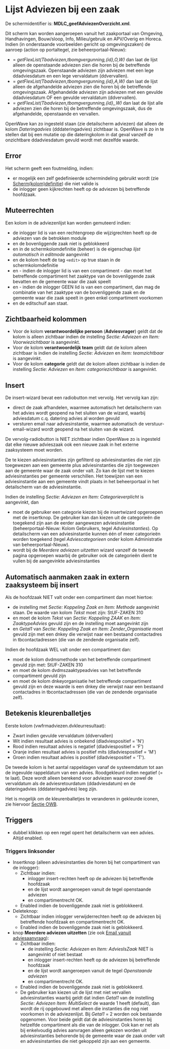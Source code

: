 # Lijst Adviezen bij een zaak

De schermidentifier is: **MDLC_geefAdviezenOverzicht.xml**.

Dit scherm kan worden aangeroepen vanuit het zaakportaal van Omgeving, Handhavingen, Bouw/sloop, Info, Milieu/gebruik en APV/Overig en Horeca. Indien (in onderstaande voorbeelden gericht op omgevingszaken) de aanroep (action op portaltegel, zie beheerportaal-Nieuw):

- = _getFlexList(Tbadviezen,tbomgvergunning,{id},O,W)_ dan laat de lijst alleen de openstaande adviezen zien die horen bij de betreffende omgevingszaak. Openstaande adviezen zijn adviezen met een lege ddadviesdatum en een lege vervaldatum (ddvervallen).
- = _getFlexList(Tbadviezen,tbomgvergunning,{id},A,W)_ dan laat de lijst alleen de afgehandelde adviezen zien die horen bij de betreffende omgevingszaak. Afgehandelde adviezen zijn adviezen met een gevulde ddadviesdatum OF een gevulde vervaldatum (ddvervallen).
- = _getFlexList(Tbadviezen,tbomgvergunning,{id},,W)_ dan laat de lijst alle adviezen zien die horen bij de betreffende omgevingszaak, dus de afgehandelde, openstaande en vervallen.

OpenWave kan zo ingesteld staan (zie detailscherm adviezen) dat alleen de kolom _Dateringadvies_ (dddateringadvies) zichtbaar is. OpenWave is zo in te stellen dat bij een mutatie op die dateringkolom in dat geval vanzelf de onzichtbare ddadviesdatum gevuld wordt met dezelfde waarde.

## Error

Het scherm geeft een foutmelding, indien:

- er mogelijk een zelf gedefinieerde schermindeling gebruikt wordt (zie [Scherm(kolom)definitie](/docs/instellen_inrichten/schermdefinitie.md)) die niet valide is
- de inlogger geen kijkrechten heeft op de adviezen bij betreffende hoofdzaak.

## Muteerrechten

Een kolom in de adviezenlijst kan worden gemuteerd indien:

- de inlogger lid is van een rechtengroep die wijzigrechten heeft op de adviezen van de betrokken module
- en de bovenliggende zaak niet is geblokkeerd
- en in de schermkolomdefinitie (beheer) is de eigenschap _lijst automatisch in editmode_ aangevinkt
- en de kolom heeft de tag `<edit>` op true staan in de schermkolomdefinitie
- en - indien de inlogger lid is van een compartiment - dan moet het betreffende compartiment het zaaktype van de bovenliggende zaak bevatten en de gemeente waar die zaak speelt
- en - indien de inlogger GEEN lid is van een compartiment, dan mag de combinatie van het zaaktype van de bovenliggende zaak en de gemeente waar die zaak speelt in geen enkel compartiment voorkomen
- en de editschuif aan staat.

## Zichtbaarheid kolommen

- Voor de kolom **verantwoordelijke persoon** (**Adviesvrager**) geldt dat de kolom is alleen zichtbaar indien de instelling _Sectie: Adviezen en Item: Voorwiezichtbaar_ is aangevinkt.
- Voor de kolom **verantwoordelijk team** geldt dat de kolom alleen zichtbaar is indien de instelling _Sectie: Adviezen_ en _Item: teamzichtbaar_ is aangevinkt.
- Voor de kolom **categorie** geldt dat de kolom alleen zichtbaar is indien de instelling _Sectie: Adviezen_ en _Item: categoriezichtbaar_ is aangevinkt.

## Insert

De insert-wizard bevat een radiobutton met vervolg. Het vervolg kan zijn:

- direct de zaak afhandelen, waarmee automatisch het detailscherm van het advies wordt geopend na het sluiten van de wizard, waarbij adviesdatum c.q. datering advies al worden gevuld
- versturen email naar adviesinstantie, waarmee automatisch de verstuur-email-wizard wordt geopend na het sluiten van de wizard.

De vervolg-radiobutton is NIET zichtbaar indien OpenWave zo is ingesteld dat elke nieuwe advieszaak ook een nieuwe zaak in het externe zaaksysteem moet worden.

De te kiezen adviesinstanties zijn gefilterd op adviesinstanties die niet zijn toegewezen aan een gemeente plus adviesinstanties die zijn toegewezen aan de gemeente waar de zaak onder valt. Zo kan de lijst met te kiezen adviesinstanties per gemeente verschillen. Het toewijzen van een adviesinstantie aan een gemeente vindt plaats in het beheerportaal in het detailscherm van de adviesinstantie.

Indien de instelling _Sectie: Adviezen en Item: Categorieverplicht_ is aangevinkt, dan

- moet de gebruiker een categorie kiezen bij de insertwizard opgeroepen met de insertknop. De gebruiker kan dan kiezen uit de categorieën die toegekend zijn aan de eerder aangewezen adviesinstantie (beheerportaal-Nieuw: Kolom Gebruikers, tegel _Adviesinstanties_). Op detailscherm van een adviesinstantie kunnen één of meer categorieën worden toegekend (tegel _Adviescategorieen_ onder kolom Administratie van beheerportaal-Nieuw).
- wordt bij de _Meerdere adviezen uitzetten_ wizard vanzelf de tweede pagina opgeroepen waarbij de gebruiker ook de categorieën dient te vullen bij de aangevinkte adviesinstanties

## Automatisch aanmaken zaak in extern zaaksysteem bij insert

Als de hoofdzaak NIET valt onder een compartiment dan moet hiertoe:

- de instelling met _Sectie: Koppeling Zaak en Item: Methode_ aangevinkt staan. De waarde van kolom _Tekst_ moet zijn: StUF-ZAKEN 310
- en moet de kolom _Tekst_ van _Sectie: Koppeling ZAAK_ en _Item: ZaaktypeAdvies_ gevuld zijn en de instelling moet aangevinkt zijn
- en _Getal1_ van _Sectie: Koppeling Zaak en Item: Zender_Organisatie_ moet gevuld zijn met een dnkey die verwijst naar een bestaand contactadres in tbcontactadressen (die van de zendende organisatie zelf).

Indien de hoofdzaak WEL valt onder een compartiment dan:

- moet de kolom dvdmsmethode van het betreffende compartiment gevuld zijn met: StUF-ZAKEN 310
- en moet de kolom dvdmszaaktypeadvies van het betreffende compartiment gevuld zijn
- en moet de kolom dnkeyorganisatie het betreffende compartiment gevuld zijn en deze waarde is een dnkey die verwijst naar een bestaand contactadres in tbcontactadressen (die van de zendende organisatie zelf).

## Betekenis kleurenballetjes

Eerste kolom (vwfrmadviezen.dvkleurresultaat):

- Zwart indien gevulde vervaldatum (ddvervallen)
- Wit indien resultaat advies is onbekend (dladviespositief = 'N')
- Rood indien resultaat advies is negatief (dladviespositief = 'F')
- Oranje indien resultaat advies is positief mits (dladviespositief = 'M')
- Groen indien resultaat advies is positief (dladviespositief = 'T').

De tweede kolom is het aantal rappeldagen vanaf de systeemdatum tot aan de ingevulde rappeldatum van een advies. Roodgekleurd indien negatief (= te laat). Deze wordt alleen berekend voor adviezen waarvoor zowel de vervaldatum als de adviesretourdatum (ddadviesdatum) en de dateringadvies (dddateringadvies) leeg zijn.

Het is mogelijk om de kleurenballetjes te veranderen in gekleurde iconen, zie hiervoor [Sectie OWB](../../../instellen_inrichten/configuratie/sectie_owb.md).

## Triggers

- dubbel klikken op een regel opent het detailscherm van een advies. Altijd enabled.

### Triggers linksonder

- Insertknop (alleen adviesinstanties die horen bij het compartiment van de inlogger):
  - Zichtbaar indien:
    - inlogger insert-rechten heeft op de adviezen bij betreffende hoofdzaak
    - en de lijst wordt aangeroepen vanuit de tegel openstaande adviezen
    - en compartimentrecht OK.
  - Enabled indien de bovenliggende zaak niet is geblokkeerd.
- Deleteknop:
  - Zichtbaar indien inlogger verwijderrechten heeft op de adviezen bij betreffende hoofdzaak en compartimentrecht OK.
  - Enabled indien de bovenliggende zaak niet is geblokkeerd.
- knop **Meerdere adviezen uitzetten** (zie ook [Email vanuit adviesaanvraag](/docs/probleemoplossing/programmablokken/e-mail_adviesinstantie.md)):
  - Zichtbaar indien:
    - de instelling _Sectie: Adviezen_ en _Item: AdviesIsZaak_ NIET is aangevinkt of niet bestaat
    - en inlogger insert-rechten heeft op de adviezen bij betreffende hoofdzaak
    - en de lijst wordt aangeroepen vanuit de tegel _Openstaande adviezen_
    - en compartimentrecht OK.
  - Enabled indien de bovenliggende zaak niet is geblokkeerd.
  - De gebruiker kan kiezen uit de lijst met niet vervallen adviesinstanties waarbij geldt dat indien _Getal1_ van de instelling _Sectie: Adviezen Item: MultiSelect_ de waarde 1 heeft (default), dan wordt de rij opgebouwd met alleen die instanties die nog niet voorkomen in de adviezenlijst. Bij _Getal1_ = 2 worden ook bestaande opgenomen. Voor beide geldt dat de adviesinstanties horen bij hetzelfde compartiment als die van de inlogger. Ook kan er net als bij enkelvoudig advies aanvragen alleen gekozen worden uit adviesinstanties behorende bij de gemeente waar de zaak onder valt en adviesinstanties die niet gekoppeld zijn aan een gemeente.
